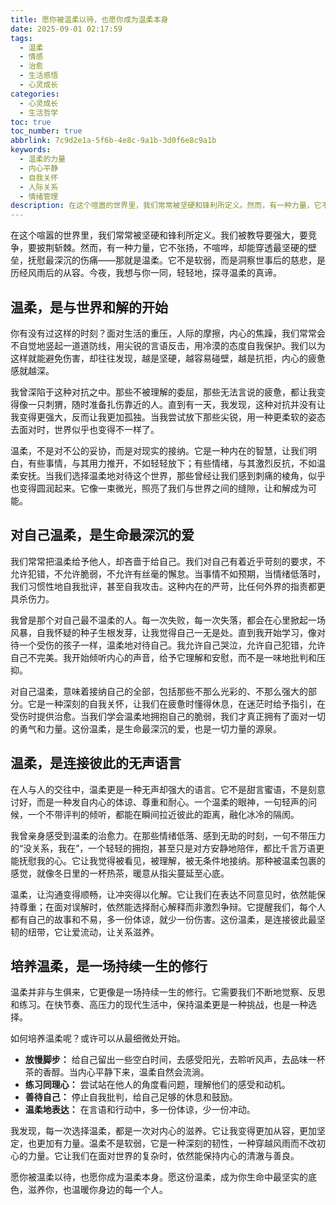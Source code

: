 ```yaml
---
title: 愿你被温柔以待，也愿你成为温柔本身
date: 2025-09-01 02:17:59
tags:
  - 温柔
  - 情感
  - 治愈
  - 生活感悟
  - 心灵成长
categories:
  - 心灵成长
  - 生活哲学
toc: true
toc_number: true
abbrlink: 7c9d2e1a-5f6b-4e8c-9a1b-3d0f6e8c9a1b
keywords:
  - 温柔的力量
  - 内心平静
  - 自我关怀
  - 人际关系
  - 情绪管理
description: 在这个喧嚣的世界里，我们常常被坚硬和锋利所定义。然而，有一种力量，它不张扬，不喧哗，却能穿透最坚硬的壁垒，抚慰最深沉的伤痛——那就是温柔。它不是软弱，而是洞察世事后的慈悲，是历经风雨后的从容。这篇文章，想与你一同探寻温柔的真谛，感受它如何滋养我们的内心，连接彼此，并最终成为我们生命中最宝贵的底色。
---
```


在这个喧嚣的世界里，我们常常被坚硬和锋利所定义。我们被教导要强大，要竞争，要披荆斩棘。然而，有一种力量，它不张扬，不喧哗，却能穿透最坚硬的壁垒，抚慰最深沉的伤痛——那就是温柔。它不是软弱，而是洞察世事后的慈悲，是历经风雨后的从容。今夜，我想与你一同，轻轻地，探寻温柔的真谛。

## 温柔，是与世界和解的开始

你有没有过这样的时刻？面对生活的重压，人际的摩擦，内心的焦躁，我们常常会不自觉地竖起一道道防线，用尖锐的言语反击，用冷漠的态度自我保护。我们以为这样就能避免伤害，却往往发现，越是坚硬，越容易碰壁，越是抗拒，内心的疲惫感就越深。

我曾深陷于这种对抗之中。那些不被理解的委屈，那些无法言说的疲惫，都让我变得像一只刺猬，随时准备扎伤靠近的人。直到有一天，我发现，这种对抗并没有让我变得更强大，反而让我更加孤独。当我尝试放下那些尖锐，用一种更柔软的姿态去面对时，世界似乎也变得不一样了。

温柔，不是对不公的妥协，而是对现实的接纳。它是一种内在的智慧，让我们明白，有些事情，与其用力推开，不如轻轻放下；有些情绪，与其激烈反抗，不如温柔安抚。当我们选择温柔地对待这个世界，那些曾经让我们感到刺痛的棱角，似乎也变得圆润起来。它像一束微光，照亮了我们与世界之间的缝隙，让和解成为可能。

## 对自己温柔，是生命最深沉的爱

我们常常把温柔给予他人，却吝啬于给自己。我们对自己有着近乎苛刻的要求，不允许犯错，不允许脆弱，不允许有丝毫的懈怠。当事情不如预期，当情绪低落时，我们习惯性地自我批评，甚至自我攻击。这种内在的严苛，比任何外界的指责都更具杀伤力。

我曾是那个对自己最不温柔的人。每一次失败，每一次失落，都会在心里掀起一场风暴，自我怀疑的种子生根发芽，让我觉得自己一无是处。直到我开始学习，像对待一个受伤的孩子一样，温柔地对待自己。我允许自己哭泣，允许自己犯错，允许自己不完美。我开始倾听内心的声音，给予它理解和安慰，而不是一味地批判和压抑。

对自己温柔，意味着接纳自己的全部，包括那些不那么光彩的、不那么强大的部分。它是一种深刻的自我关怀，让我们在疲惫时懂得休息，在迷茫时给予指引，在受伤时提供治愈。当我们学会温柔地拥抱自己的脆弱，我们才真正拥有了面对一切的勇气和力量。这份温柔，是生命最深沉的爱，也是一切力量的源泉。

## 温柔，是连接彼此的无声语言

在人与人的交往中，温柔更是一种无声却强大的语言。它不是甜言蜜语，不是刻意讨好，而是一种发自内心的体谅、尊重和耐心。一个温柔的眼神，一句轻声的问候，一个不带评判的倾听，都能在瞬间拉近彼此的距离，融化冰冷的隔阂。

我曾亲身感受到温柔的治愈力。在那些情绪低落、感到无助的时刻，一句不带压力的“没关系，我在”，一个轻轻的拥抱，甚至只是对方安静地陪伴，都比千言万语更能抚慰我的心。它让我觉得被看见，被理解，被无条件地接纳。那种被温柔包裹的感觉，就像冬日里的一杯热茶，暖意从指尖蔓延至心底。

温柔，让沟通变得顺畅，让冲突得以化解。它让我们在表达不同意见时，依然能保持尊重；在面对误解时，依然能选择耐心解释而非激烈争辩。它提醒我们，每个人都有自己的故事和不易，多一份体谅，就少一份伤害。这份温柔，是连接彼此最坚韧的纽带，它让爱流动，让关系滋养。

## 培养温柔，是一场持续一生的修行

温柔并非与生俱来，它更像是一场持续一生的修行。它需要我们不断地觉察、反思和练习。在快节奏、高压力的现代生活中，保持温柔更是一种挑战，也是一种选择。

如何培养温柔呢？或许可以从最细微处开始。
- **放慢脚步：** 给自己留出一些空白时间，去感受阳光，去聆听风声，去品味一杯茶的香醇。当内心平静下来，温柔自然会流淌。
- **练习同理心：** 尝试站在他人的角度看问题，理解他们的感受和动机。
- **善待自己：** 停止自我批判，给自己足够的休息和鼓励。
- **温柔地表达：** 在言语和行动中，多一份体谅，少一份冲动。

我发现，每一次选择温柔，都是一次对内心的滋养。它让我变得更加从容，更加坚定，也更加有力量。温柔不是软弱，它是一种深刻的韧性，一种穿越风雨而不改初心的力量。它让我们在面对世界的复杂时，依然能保持内心的清澈与善良。

愿你被温柔以待，也愿你成为温柔本身。愿这份温柔，成为你生命中最坚实的底色，滋养你，也温暖你身边的每一个人。